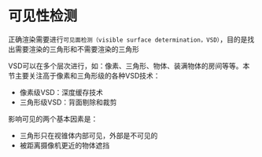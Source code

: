 # 可见性检测

正确渲染需要进行`可见面检测（visible surface determination，VSD）`，目的是找出需要渲染的三角形和不需要渲染的三角形

VSD可以在多个层次进行，如：像素、三角形、物体、装满物体的房间等等。本节主要关注高于像素和三角形级的各种VSD技术：

- 像素级VSD：深度缓存技术
- 三角形级VSD：背面剔除和裁剪

影响可见的两个基本因素是：

- 三角形只在视锥体内部可见，外部是不可见的
- 被距离摄像机更近的物体遮挡
